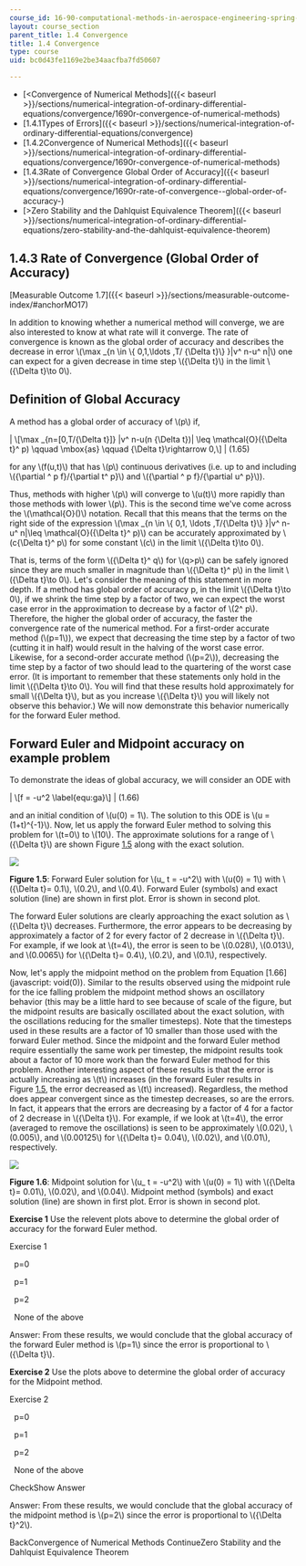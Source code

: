 ```yaml
---
course_id: 16-90-computational-methods-in-aerospace-engineering-spring-2014
layout: course_section
parent_title: 1.4 Convergence
title: 1.4 Convergence
type: course
uid: bc0d43fe1169e2be34aacfba7fd50607

---
```


*   [<Convergence of Numerical Methods]({{< baseurl >}}/sections/numerical-integration-of-ordinary-differential-equations/convergence/1690r-convergence-of-numerical-methods)
*   [1.4.1Types of Errors]({{< baseurl >}}/sections/numerical-integration-of-ordinary-differential-equations/convergence)
*   [1.4.2Convergence of Numerical Methods]({{< baseurl >}}/sections/numerical-integration-of-ordinary-differential-equations/convergence/1690r-convergence-of-numerical-methods)
*   [1.4.3Rate of Convergence Global Order of Accuracy]({{< baseurl >}}/sections/numerical-integration-of-ordinary-differential-equations/convergence/1690r-rate-of-convergence--global-order-of-accuracy-)
*   [\>Zero Stability and the Dahlquist Equivalence Theorem]({{< baseurl >}}/sections/numerical-integration-of-ordinary-differential-equations/zero-stability-and-the-dahlquist-equivalence-theorem)

1.4.3 Rate of Convergence (Global Order of Accuracy)
----------------------------------------------------

[Measurable Outcome 1.7]({{< baseurl >}}/sections/measurable-outcome-index/#anchorMO17)

In addition to knowing whether a numerical method will converge, we are also interested to know at what rate will it converge. The rate of convergence is known as the global order of accuracy and describes the decrease in error \\(\\max \_{n \\in \\{ 0,1,\\ldots ,T/ {\\Delta t}\\} }|v^ n-u^ n|\\) one can expect for a given decrease in time step \\({\\Delta t}\\) in the limit \\({\\Delta t}\\to 0\\).

Definition of Global Accuracy
-----------------------------

A method has a global order of accuracy of \\(p\\) if,

| \\\[\\max \_{n=\[0,T/{\\Delta t}\]} &#124;v^ n-u(n {\\Delta t})&#124; \\leq \\mathcal{O}({\\Delta t}^ p) \\qquad \\mbox{as} \\qquad {\\Delta t}\\rightarrow 0,\\\] | (1.65) 

for any \\(f(u,t)\\) that has \\(p\\) continuous derivatives (i.e. up to and including \\({\\partial ^ p f}/{\\partial t^ p}\\) and \\({\\partial ^ p f}/{\\partial u^ p}\\)).

Thus, methods with higher \\(p\\) will converge to \\(u(t)\\) more rapidly than those methods with lower \\(p\\). This is the second time we've come across the \\(\\mathcal{O}()\\) notation. Recall that this means that the terms on the right side of the expression \\(\\max \_{n \\in \\{ 0,1, \\ldots ,T/{\\Delta t}\\} }|v^ n-u^ n|\\leq \\mathcal{O}({\\Delta t}^ p)\\) can be accurately approximated by \\(c{\\Delta t}^ p\\) for some constant \\(c\\) in the limit \\({\\Delta t}\\to 0\\).

That is, terms of the form \\({\\Delta t}^ q\\) for \\(q>p\\) can be safely ignored since they are much smaller in magnitude than \\({\\Delta t}^ p\\) in the limit \\({\\Delta t}\\to 0\\). Let's consider the meaning of this statement in more depth. If a method has global order of accuracy p, in the limit \\({\\Delta t}\\to 0\\), if we shrink the time step by a factor of two, we can expect the worst case error in the approximation to decrease by a factor of \\(2^ p\\). Therefore, the higher the global order of accuracy, the faster the convergence rate of the numerical method. For a first-order accurate method (\\(p=1\\)), we expect that decreasing the time step by a factor of two (cutting it in half) would result in the halving of the worst case error. Likewise, for a second-order accurate method (\\(p=2\\)), decreasing the time step by a factor of two should lead to the quartering of the worst case error. (It is important to remember that these statements only hold in the limit \\({\\Delta t}\\to 0\\). You will find that these results hold approximately for small \\({\\Delta t}\\), but as you increase \\({\\Delta t}\\) you will likely not observe this behavior.) We will now demonstrate this behavior numerically for the forward Euler method.

Forward Euler and Midpoint accuracy on example problem
------------------------------------------------------

To demonstrate the ideas of global accuracy, we will consider an ODE with

| \\\[f = -u^2 \\label{equ:ga}\\\] | (1.66) 

and an initial condition of \\(u(0) = 1\\). The solution to this ODE is \\(u = (1+t)^{-1}\\). Now, let us apply the forward Euler method to solving this problem for \\(t=0\\) to \\(10\\). The approximate solutions for a range of \\({\\Delta t}\\) are shown Figure [1.5](/coursemedia/16-90-computational-methods-in-aerospace-engineering-spring-2014/513c00ffc667f8caef149cb1db0b77a4_ga_fe.png) along with the exact solution.

![](/coursemedia/16-90-computational-methods-in-aerospace-engineering-spring-2014/513c00ffc667f8caef149cb1db0b77a4_ga_fe.png)

**Figure 1.5**: Forward Euler solution for \\(u\_ t = -u^2\\) with \\(u(0) = 1\\) with \\({\\Delta t}= 0.1\\), \\(0.2\\), and \\(0.4\\). Forward Euler (symbols) and exact solution (line) are shown in first plot. Error is shown in second plot.

The forward Euler solutions are clearly approaching the exact solution as \\({\\Delta t}\\) decreases. Furthermore, the error appears to be decreasing by approximately a factor of 2 for every factor of 2 decrease in \\({\\Delta t}\\). For example, if we look at \\(t=4\\), the error is seen to be \\(0.028\\), \\(0.013\\), and \\(0.0065\\) for \\({\\Delta t}= 0.4\\), \\(0.2\\), and \\(0.1\\), respectively.

Now, let's apply the midpoint method on the problem from Equation [1.66](javascript: void(0)). Similar to the results observed using the midpoint rule for the ice falling problem the midpoint method shows an oscillatory behavior (this may be a little hard to see because of scale of the figure, but the midpoint results are basically oscillated about the exact solution, with the oscillations reducing for the smaller timesteps). Note that the timesteps used in these results are a factor of 10 smaller than those used with the forward Euler method. Since the midpoint and the forward Euler method require essentially the same work per timestep, the midpoint results took about a factor of 10 more work than the forward Euler method for this problem. Another interesting aspect of these results is that the error is actually increasing as \\(t\\) increases (in the forward Euler results in Figure [1.5](/coursemedia/16-90-computational-methods-in-aerospace-engineering-spring-2014/513c00ffc667f8caef149cb1db0b77a4_ga_fe.png), the error decreased as \\(t\\) increased). Regardless, the method does appear convergent since as the timestep decreases, so are the errors. In fact, it appears that the errors are decreasing by a factor of 4 for a factor of 2 decrease in \\({\\Delta t}\\). For example, if we look at \\(t=4\\), the error (averaged to remove the oscillations) is seen to be approximately \\(0.02\\), \\(0.005\\), and \\(0.00125\\) for \\({\\Delta t}= 0.04\\), \\(0.02\\), and \\(0.01\\), respectively.

![](/coursemedia/16-90-computational-methods-in-aerospace-engineering-spring-2014/e035aa7a569d055495082a4e05636458_ga_mp.png)

**Figure 1.6**: Midpoint solution for \\(u\_ t = -u^2\\) with \\(u(0) = 1\\) with \\({\\Delta t}= 0.01\\), \\(0.02\\), and \\(0.04\\). Midpoint method (symbols) and exact solution (line) are shown in first plot. Error is shown in second plot.

**Exercise 1** Use the relevent plots above to determine the global order of accuracy for the forward Euler method.

Exercise 1

&nbsp; p=0 &nbsp;

&nbsp; p=1 &nbsp;

&nbsp; p=2 &nbsp;

&nbsp; None of the above &nbsp;

Answer: From these results, we would conclude that the global accuracy of the forward Euler method is \\(p=1\\) since the error is proportional to \\({\\Delta t}\\).

**Exercise 2** Use the plots above to determine the global order of accuracy for the Midpoint method.

Exercise 2

&nbsp; p=0 &nbsp;

&nbsp; p=1 &nbsp;

&nbsp; p=2 &nbsp;

&nbsp; None of the above &nbsp;

CheckShow Answer

Answer: From these results, we would conclude that the global accuracy of the midpoint method is \\(p=2\\) since the error is proportional to \\({\\Delta t}^2\\).

BackConvergence of Numerical Methods ContinueZero Stability and the Dahlquist Equivalence Theorem